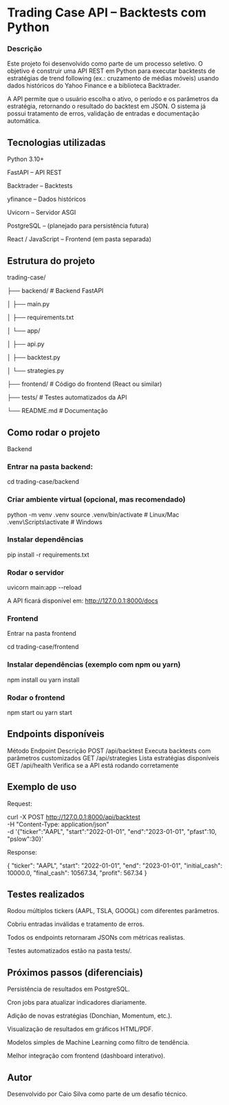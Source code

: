 # Trading Case API – Backtests com Python
### Descrição

Este projeto foi desenvolvido como parte de um processo seletivo.
O objetivo é construir uma API REST em Python para executar backtests de estratégias de trend following (ex.: cruzamento de médias móveis) usando dados históricos do Yahoo Finance e a biblioteca Backtrader.

A API permite que o usuário escolha o ativo, o período e os parâmetros da estratégia, retornando o resultado do backtest em JSON.
O sistema já possui tratamento de erros, validação de entradas e documentação automática.

## Tecnologias utilizadas

Python 3.10+

FastAPI – API REST

Backtrader – Backtests

yfinance – Dados históricos

Uvicorn – Servidor ASGI

PostgreSQL – (planejado para persistência futura)

React / JavaScript – Frontend (em pasta separada)

## Estrutura do projeto
trading-case/

├── backend/          # Backend FastAPI

│   ├── main.py

│   ├── requirements.txt

│   └── app/

│       ├── api.py

│       ├── backtest.py

│       └── strategies.py

├── frontend/         # Código do frontend (React ou similar)

├── tests/            # Testes automatizados da API

└── README.md         # Documentação

## Como rodar o projeto
Backend

### Entrar na pasta backend:

cd trading-case/backend


### Criar ambiente virtual (opcional, mas recomendado)

python -m venv .venv
source .venv/bin/activate   # Linux/Mac
.venv\Scripts\activate      # Windows


### Instalar dependências

pip install -r requirements.txt


### Rodar o servidor

uvicorn main:app --reload


A API ficará disponível em: http://127.0.0.1:8000/docs

### Frontend

Entrar na pasta frontend

cd trading-case/frontend


### Instalar dependências (exemplo com npm ou yarn)

npm install
ou
yarn install


### Rodar o frontend

npm start
ou
yarn start

## Endpoints disponíveis
Método	Endpoint	Descrição
POST	/api/backtest	Executa backtests com parâmetros customizados
GET	/api/strategies	Lista estratégias disponíveis
GET	/api/health	Verifica se a API está rodando corretamente

## Exemplo de uso

Request:

curl -X POST http://127.0.0.1:8000/api/backtest \
-H "Content-Type: application/json" \
-d '{"ticker":"AAPL", "start":"2022-01-01", "end":"2023-01-01", "pfast":10, "pslow":30}'


Response:

{
  "ticker": "AAPL",
  "start": "2022-01-01",
  "end": "2023-01-01",
  "initial_cash": 10000.0,
  "final_cash": 10567.34,
  "profit": 567.34
}

## Testes realizados

Rodou múltiplos tickers (AAPL, TSLA, GOOGL) com diferentes parâmetros.

Cobriu entradas inválidas e tratamento de erros.

Todos os endpoints retornaram JSONs com métricas realistas.

Testes automatizados estão na pasta tests/.

## Próximos passos (diferenciais)

Persistência de resultados em PostgreSQL.

Cron jobs para atualizar indicadores diariamente.

Adição de novas estratégias (Donchian, Momentum, etc.).

Visualização de resultados em gráficos HTML/PDF.

Modelos simples de Machine Learning como filtro de tendência.

Melhor integração com frontend (dashboard interativo).

## Autor

Desenvolvido por Caio Silva como parte de um desafio técnico.
